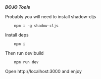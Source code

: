 ***DOJO Tools***

Probably you will need to install shadow-cljs

```
    npm i -g shadow-cljs
```

Install deps

```
    npm i
```

Then run dev build

```
    npm run dev
```

Open http://localhost:3000 and enjoy
